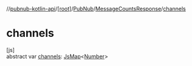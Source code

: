 //[pubnub-kotlin-api](../../../../index.md)/[[root]](../../index.md)/[PubNub](../index.md)/[MessageCountsResponse](index.md)/[channels](channels.md)

# channels

[js]\
abstract var [channels](channels.md): [JsMap](../../../../../../pubnub-kotlin/pubnub-kotlin-core-api/pubnub-kotlin-core-api/com.pubnub.kmp/-js-map/index.md)&lt;[Number](https://kotlinlang.org/api/core/kotlin-stdlib/kotlin/-number/index.html)&gt;
